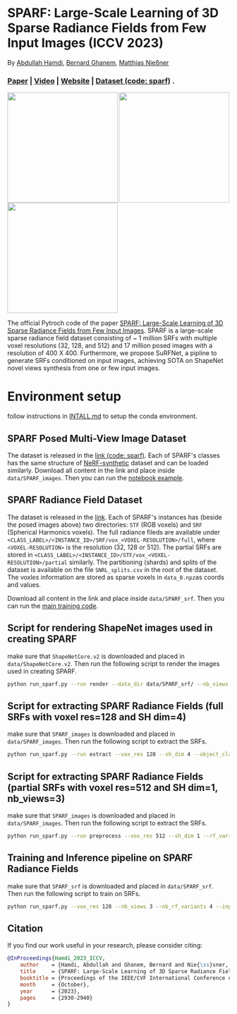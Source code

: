 # SPARF: Large-Scale Learning of 3D Sparse Radiance Fields from Few Input Images (ICCV 2023)
By [Abdullah Hamdi](https://abdullahamdi.com/), [Bernard Ghanem](http://www.bernardghanem.com/), [Matthias Nießner](https://niessnerlab.org/members/matthias_niessner/profile.html) 
### [Paper](https://openaccess.thecvf.com/content/ICCV2023W/AI3DCC/html/Hamdi_SPARF_Large-Scale_Learning_of_3D_Sparse_Radiance_Fields_from_Few_ICCVW_2023_paper.html) | [Video](https://youtu.be/VcjypZ0hp4w) | [Website](https://abdullahamdi.com/sparf/) | [Dataset (code: sparf)](https://exrcsdrive.kaust.edu.sa/index.php/s/AzPfy0k45X01ql3) . <br>
<p float="left">
<img src="https://user-images.githubusercontent.com/26301932/208697062-829496a7-4a25-42cf-8a67-41cc64b0ea66.gif" align="left" width="250">
<img src="https://user-images.githubusercontent.com/26301932/208697090-2bb7ade0-1cce-4ebe-bbd8-c61d4fcfb587.gif" align="center" width="250">
<img src="https://user-images.githubusercontent.com/26301932/208697114-ce5e0a29-4cec-41ec-b995-e6b41495b042.gif" align="center" width="250">
</p>
 
The official Pytroch code of the paper [SPARF: Large-Scale Learning of 3D Sparse Radiance Fields from Few Input Images](https://arxiv.org/abs/2212.09100). SPARF is a large-scale sparse radiance field dataset consisting of ~ 1 million SRFs with multiple voxel resolutions (32, 128, and 512) and 17 million posed images with a resolution of 400 X 400. Furthermore, we propose SuRFNet, a pipline to generate SRFs conditioned on input images, achieving SOTA on ShapeNet novel views synthesis from one or few input images. 

# Environment setup

follow instructions in [INTALL.md](https://github.com/ajhamdi/sparf_pytorch/blob/main/INSTALL.md) to setup the conda environment.

## SPARF Posed Multi-View Image Dataset 
The dataset is released in the [link (code: sparf)](https://exrcsdrive.kaust.edu.sa/index.php/s/AzPfy0k45X01ql3). Each of SPARF's classes has the same structure of [NeRF-synthetic](https://github.com/sxyu/pixel-nerf) dataset and can be loaded similarly. Download all content in the link and place inside `data/SPARF_images`. Then you can run the [notebook example](https://github.com/ajhamdi/sparf_pytorch/blob/main/examples/mvimage_load.ipynb). 


## SPARF Radiance Field Dataset
The dataset is released in the [link](https://drive.google.com/drive/folders/1Qd_hBrRKR1vlCacOSyK_FN4igkHSbPSM?usp=sharing). Each of SPARF's instances has (beside the posed images above) two directories: `STF` (RGB voxels) and `SRF` (Spherical Harmonics voxels). The full radiance fileds are available under `<CLASS_LABEL>/<INSTANCE_ID>/SRF/vox_<VOXEL-RESOLUTION>/full`, where `<VOXEL-RESOLUTION>` is the resolution (32, 128 or 512). The partial SRFs are stored in `<CLASS_LABEL>/<INSTANCE_ID>/STF/vox_<VOXEL-RESOLUTION>/partial` similarly. The partitioning (shards) and splits of the dataset is available on the file `SNRL_splits.csv` in the root of the dataset.  The voxles information are stored as sparse voxels in `data_0.npz`as coords and values. 

Download all content in the link and place inside `data/SPARF_srf`. Then you can run the [main training code](https://github.com/ajhamdi/sparf_pytorch/blob/main/run_sparf.py).

## Script for rendering ShapeNet images used in creating SPARF 
make sure that `ShapeNetCore.v2` is downloaded and placed in `data/ShapeNetCore.v2`. Then run the following script to render the images used in creating SPARF. 
```bash
python run_sparf.py --run render --data_dir data/SPARF_srf/ --nb_views 400 --object_class car 
```
## Script for extracting SPARF Radiance Fields (full SRFs with voxel res=128 and SH dim=4)
make sure that `SPARF_images` is downloaded and placed in `data/SPARF_images`. Then run the following script to extract the SRFs.
```bash
python run_sparf.py --run extract --vox_res 128 --sh_dim 4 --object_class airplane --data_dir data/SPARF_images/ --visualize --evaluate 
```

## Script for extracting SPARF Radiance Fields (partial SRFs with voxel res=512 and SH dim=1, nb_views=3)
make sure that `SPARF_images` is downloaded and placed in `data/SPARF_images`. Then run the following script to extract the SRFs.
```bash
python run_sparf.py --run preprocess --vox_res 512 --sh_dim 1 --rf_variant 0 --object_class airplane --nb_views 3 --data_dir data/SPARF_images/ --randomized_views
```
## Training and Inference pipeline on SPARF Radiance Fields
make sure that `SPARF_srf` is downloaded and placed in `data/SPARF_srf`. Then run the following script to train on SRFs.
```bash
python run_sparf.py --vox_res 128 --nb_views 3 --nb_rf_variants 4 --input_quantization_size 1.0 --strides 2 --lr_decay 0.99 --batch_size 6 --lr 1e-2 --visualize --normalize_input const --lambda_cls 30.0 --lambda_main 2.0 --augment_type none --mask_type densepoints --ignore_loss_mask --nb_frames 200 --validate_training  --data_dir data/SPARF_srf/ --run train --object_class airplane 
```

## Citation
If you find our work useful in your research, please consider citing:
```bibtex
@InProceedings{Hamdi_2023_ICCV,
    author    = {Hamdi, Abdullah and Ghanem, Bernard and Nie{\ss}sner, Matthias},
    title     = {SPARF: Large-Scale Learning of 3D Sparse Radiance Fields from Few Input Images},
    booktitle = {Proceedings of the IEEE/CVF International Conference on Computer Vision (ICCV) Workshops},
    month     = {October},
    year      = {2023},
    pages     = {2930-2940}
}
```

